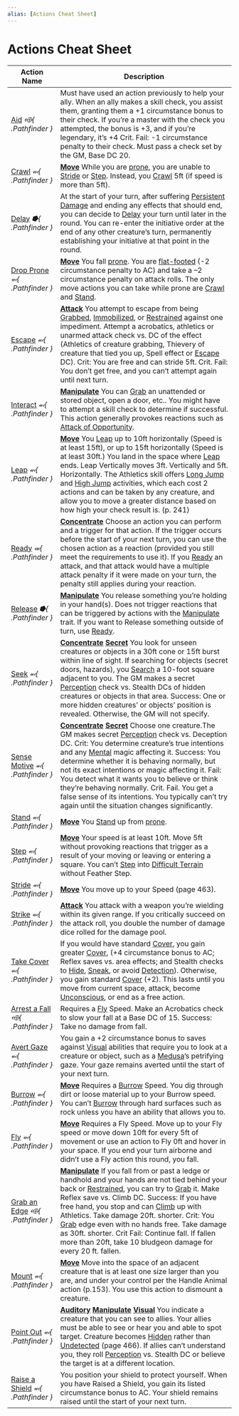 ```yaml
---
alias: [Actions Cheat Sheet]
---
```


# Actions Cheat Sheet

| Action Name                                                                                         | Description                                                                                                                                                                                                                                                                                                                                                                                                                                                                                                                                                                                                                                                                                                                                                  |
|-----------------------------------------------------------------------------------------------------|--------------------------------------------------------------------------------------------------------------------------------------------------------------------------------------------------------------------------------------------------------------------------------------------------------------------------------------------------------------------------------------------------------------------------------------------------------------------------------------------------------------------------------------------------------------------------------------------------------------------------------------------------------------------------------------------------------------------------------------------------------------|
| [Aid](../../../rules/actions/aid.md) *⬲{ .Pathfinder }*                       | Must have used an action previously to help your ally. When an ally makes a skill check, you assist them, granting them a +1 circumstance bonus to their check. If you’re a master with the check you attempted, the bonus is +3, and if you’re legendary, it’s +4 Crit. Fail: -1 circumstance penalty to their check. Must pass a check set by the GM, Base DC 20.                                                                                                                                                                                                                                                                                                                                                                                          |
| [Crawl](../../../rules/actions/crawl.md) *⬻{ .Pathfinder }*                   | **[Move](../../../rules/traits/move.md)** While you are [prone](TTRPGShare-Pathfinder-2E-Vault/rules/conditions.md#Prone), you are unable to [Stride](../../../rules/actions/stride.md) or [Step](../../../rules/actions/step.md). Instead, you [Crawl](../../../rules/actions/crawl.md) 5ft (if speed is more than 5ft).                                                                                                                                                                                                                                                                                                                                                                                              |
| [Delay](../../../rules/actions/delay.md) *⭓{ .Pathfinder }*                                           | At the start of your turn, after suffering [Persistent Damage](chapter-9-playing-the-game.md#Persistent%20Damage) and ending any effects that should end, you can decide to [Delay](../../../rules/actions/delay.md) your turn until later in the round. You can re-enter the initiative order at the end of any other creature’s turn, permanently establishing your initiative at that point in the round.                                                                                                                                                                                                                                                                                                                                                                                                     |
| [Drop Prone](../../../rules/actions/drop-prone.md) *⬻{ .Pathfinder }*                                  | **[Move](../../../rules/traits/move.md)** You fall [prone](TTRPGShare-Pathfinder-2E-Vault/rules/conditions.md#Prone). You are [flat-footed](TTRPGShare-Pathfinder-2E-Vault/rules/conditions.md#Flat-footed) (-2 circumstance penalty to AC) and take a –2 circumstance penalty on attack rolls. The only move actions you can take while prone are [Crawl](../../../rules/actions/crawl.md) and [Stand](../../../rules/actions/stand.md).                                                                                                                                                                                                                                                                  |
| [Escape](../../../rules/actions/escape.md) *⬻{ .Pathfinder }*                 | **[Attack](../../../rules/traits/attack.md)** You attempt to escape from being [Grabbed](conditions.md#Grabbed), [Immobilized](conditions.md#Immobilized), or [Restrained](conditions.md#Restrained) against one impediment. Attempt a acrobatics, athletics or unarmed attack check vs. DC of the effect (Athletics of creature grabbing, Thievery of creature that tied you up, Spell effect or [Escape](../../../rules/actions/escape.md) DC). Crit: You are free and can stride 5ft. Crit. Fail: You don’t get free, and you can’t attempt again until next turn.                                                                                                                                                                                                                           |
| [Interact](../../../rules/actions/interact.md) *⬻{ .Pathfinder }*             | **[Manipulate](../../../rules/traits/manipulate.md)** You can [Grab](../../../rules/abilities/grab.md) an unattended or stored object, open a door, etc.. You might have to attempt a skill check to determine if successful. This action generally provokes reactions such as [Attack of Opportunity](../../../rules/actions/attack-of-opportunity.md).                                                                                                                                                                                                                                                                                                                                                                                                        |
| [Leap](../../../rules/actions/leap.md) *⬻{ .Pathfinder }*                     | **[Move](../../../rules/traits/move.md)** You [Leap](../../../rules/actions/leap.md) up to 10ft horizontally (Speed is at least 15ft), or up to 15ft horizontally (Speed is at least 30ft.) You land in the space where [Leap](../../../rules/actions/leap.md) ends. Leap Vertically moves 3ft. Vertically and 5ft. Horizontally. The Athletics skill offers [Long Jump](../../../rules/actions/long-jump.md) and [High Jump](../../../rules/actions/high-jump.md) activities, which each cost 2 actions and can be taken by any creature, and allow you to move a greater distance based on how high your check result is. (p. 241)                                                                           |
| [Ready](../../../rules/actions/ready.md) *⬺{ .Pathfinder }*                   | **[Concentrate](../../../rules/traits/concentrate.md)** Choose an action you can perform and a trigger for that action. If the trigger occurs before the start of your next turn, you can use the chosen action as a reaction (provided you still meet the requirements to use it). If you [Ready](../../../rules/actions/ready.md) an attack, and that attack would have a multiple attack penalty if it were made on your turn, the penalty still applies during your reaction.                                                                                                                                                                                                                                        |
| [Release](../../../rules/actions/release.md) *⭓{ .Pathfinder }*               | **[Manipulate](../../../rules/traits/manipulate.md)** You release something you’re holding in your hand(s). Does not trigger reactions that can be triggered by actions with the [Manipulate](../../../rules/traits/manipulate.md) trait. If you want to Release something outside of turn, use [Ready](../../../rules/actions/ready.md).                                                                                                                                                                                                                                                                                                                                                          |
| [Seek](../../../rules/actions/seek.md) *⬻{ .Pathfinder }*                     | **[Concentrate](../../../rules/traits/concentrate.md) [Secret](../../../rules/traits/secret.md)** You look for unseen creatures or objects in a 30ft cone or 15ft burst within line of sight. If searching for objects (secret doors, hazards), you [Search](../../../rules/actions/search.md) a 10-foot square adjacent to you. The GM makes a secret [Perception](TTRPGShare-Pathfinder-2E-Vault/rules/core-rulebook/chapter-9-playing-the-game.md#Perception) check vs. Stealth DCs of hidden creatures or objects in that area. Success: One or more hidden creatures’ or objects’ position is revealed. Otherwise, the GM will not specify.                                                                             |
| [Sense Motive](../../../rules/actions/sense-motive.md) *⬻{ .Pathfinder }*     | **[Concentrate](../../../rules/traits/concentrate.md) [Secret](../../../rules/traits/secret.md)** Choose one creature.The GM makes secret [Perception](TTRPGShare-Pathfinder-2E-Vault/rules/core-rulebook/chapter-9-playing-the-game.md#Perception) check vs. Deception DC. Crit: You determine creature’s true intentions and any [Mental](../../../rules/traits/mental.md) magic affecting it. Success: You determine whether it is behaving normally, but not its exact intentions or magic affecting it. Fail: You detect what it wants you to believe or think they’re behaving normally. Crit. Fail. You get a false sense of its intentions. You typically can’t try again until the situation changes significantly. |
| [Stand](../../../rules/actions/stand.md) *⬻{ .Pathfinder }*                   | **[Move](../../../rules/traits/move.md)** You [Stand](../../../rules/actions/stand.md) up from [prone](TTRPGShare-Pathfinder-2E-Vault/rules/conditions.md#Prone).                                                                                                                                                                                                                                                                                                                                                                                                                                                                                                                                                        |
| [Step](../../../rules/actions/step.md) *⬻{ .Pathfinder }*                     | **[Move](../../../rules/traits/move.md)** Your speed is at least 10ft. Move 5ft without provoking reactions that trigger as a result of your moving or leaving or entering a square. You can’t [Step](../../../rules/actions/step.md) into [Difficult Terrain](chapter-9-playing-the-game.md#Difficult%20Terrain) without Feather Step.                                                                                                                                                                                                                                                                                                                                                                                                                           |
| [Stride](../../../rules/actions/stride.md) *⬻{ .Pathfinder }*                 | **[Move](../../../rules/traits/move.md)** You move up to your Speed (page 463).                                                                                                                                                                                                                                                                                                                                                                                                                                                                                                                                                                                                                                                        |
| [Strike](../../../rules/actions/strike.md) *⬻{ .Pathfinder }*                 | **[Attack](../../../rules/traits/attack.md)** You attack with a weapon you’re wielding within its given range. If you critically succeed on the attack roll, you double the number of damage dice rolled for the damage pool.                                                                                                                                                                                                                                                                                                                                                                                                                                                                                                          |
| [Take Cover](../../../rules/actions/take-cover.md) *⬻{ .Pathfinder }*         | If you would have standard [Cover](chapter-9-playing-the-game.md#Cover), you gain greater [Cover](chapter-9-playing-the-game.md#Cover), (+4 circumstance bonus to AC; Reflex saves vs. area effects; and Stealth checks to [Hide](../../../rules/actions/hide.md), [Sneak](../../../rules/actions/sneak.md), or avoid [Detection](../../../rules/traits/detection.md)). Otherwise, you gain standard [Cover](chapter-9-playing-the-game.md#Cover) (+2). This lasts until you move from current space, attack, become [Unconscious](conditions.md#Unconscious), or end as a free action.                                                                                                                                                                                                                                                                 |
| [Arrest a Fall](../../../rules/actions/arrest-a-fall.md) *⬲{ .Pathfinder }*   | Requires a [Fly](../../../rules/actions/fly.md) Speed. Make an Acrobatics check to slow your fall at a Base DC of 15. Success: Take no damage from fall.                                                                                                                                                                                                                                                                                                                                                                                                                                                                                                                                                                               |                                                                                                                                                                                                                                                                                                                                                                                                                                                                                                                             |
| [Avert Gaze](../../../rules/actions/avert-gaze.md) *⬻{ .Pathfinder }*         | You gain a +2 circumstance bonus to saves against [Visual](../../../rules/traits/visual.md) abilities that require you to look at a creature or object, such as a [Medusa](../../ttrpg-fantasy-statblocks/Bestiary/Bestiary/Medusa.md)’s petrifying gaze. Your gaze remains averted until the start of your next turn.                                                                                                                                                                                                                                                                                                                                                                                                                                        |
| [Burrow](../../../rules/actions/burrow.md) *⬻{ .Pathfinder }*                 | **[Move](../../../rules/traits/move.md)** Requires a [Burrow](../../../rules/actions/burrow.md) Speed. You dig through dirt or loose material up to your Burrow speed. You can’t [Burrow](../../../rules/actions/burrow.md) through hard surfaces such as rock unless you have an ability that allows you to.                                                                                                                                                                                                                                                                                                                                                                                       |
| [Fly](../../../rules/actions/fly.md) *⬻{ .Pathfinder }*                       | **[Move](../../../rules/traits/move.md)** Requires a Fly Speed. Move up to your Fly speed or move down 10ft for every 5ft of movement or use an action to Fly 0ft and hover in your space. If you end your turn airborne and didn’t use a Fly action this round, you fall.                                                                                                                                                                                                                                                                                                                                                                                                                                                             | 
| [Grab an Edge](../../../rules/actions/grab-an-edge.md) *⬲{ .Pathfinder }*     | **[Manipulate](../../../rules/traits/manipulate.md)** If you fall from or past a ledge or handhold and your hands are not tied behind your back or [Restrained](conditions.md#Restrained), you can try to [Grab](../../../rules/abilities/grab.md) it. Make Reflex save vs. Climb DC. Success: If you have free hand, you stop and can [Climb](../../../rules/actions/climb.md) up with Athletics. Take damage 20ft. shorter. Crit: You [Grab](../../../rules/abilities/grab.md) edge even with no hands free. Take damage as 30ft. shorter. Crit Fail: Continue fall. If fallen more than 20ft, take 10 bludgeon damage for every 20 ft. fallen.                                                                     |
| [Mount](../../../rules/actions/mount.md) *⬻{ .Pathfinder }*                   | **[Move](../../../rules/traits/move.md)** Move into the space of an adjacent creature that is at least one size larger than you are, and under your control per the Handle Animal action (p.153). You use this action to dismount a creature.                                                                                                                                                                                                                                                                                                                                                                                                                                                                                          |
| [Point Out](../../../rules/actions/point-out.md) *⬻{ .Pathfinder }*           | **[Auditory](../../../rules/traits/auditory.md) [Manipulate](../../../rules/traits/manipulate.md) [Visual](../../../rules/traits/visual.md)** You indicate a creature that you can see to allies. Your allies must be able to see or hear you and able to spot target. Creature becomes [Hidden](conditions.md#Hidden) rather than [Undetected](conditions.md#Undetected) (page 466). If allies can’t understand you, they roll [Perception](TTRPGShare-Pathfinder-2E-Vault/rules/core-rulebook/chapter-9-playing-the-game.md#Perception) vs. Stealth DC or believe the target is at a different location.                                                                                                                             |
| [Raise a Shield](../../../rules/actions/raise-a-shield.md) *⬻{ .Pathfinder }* | You position your shield to protect yourself. When you have Raised a Shield, you gain its listed circumstance bonus to AC. Your shield remains raised until the start of your next turn.                                                                                                                                                                                                                                                                                                                                                                                                                                                                                                                                                                     |

